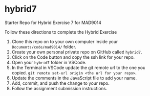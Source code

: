 # hybrid7

Starter Repo for Hybrid Exercise 7 for MAD9014

Follow these directions to complete the Hybrid Exercise

1. Clone this repo on to your own computer inside your `Documents/code/mad9014/` folder.
2. Create your own personal private repo on GitHub called `hybrid7`.
3. Click on the Code button and copy the ssh link for your repo.
4. Open your `hybrid7` folder in VSCode.
5. In the Terminal in VSCode update the git remote url to the one you copied. `git remote set-url origin <the url for your repo>`.
6. Update the comments in the JavaScript file to add your name.
7. Add, commit, and push the change to your repo.
8. Follow the assignment submission instructions.
